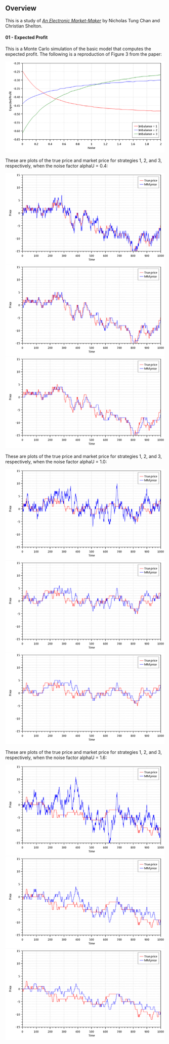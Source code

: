 ## Overview

This is a study of [*An Electronic Market-Maker*](http://dspace.mit.edu/handle/1721.1/7220) by Nicholas Tung Chan and Christian Shelton.

#### 01 - Expected Profit

This is a Monte Carlo simulation of the basic model that computes the expected profit. The following is a reproduction of Figure 3 from the paper:

![ExpectedProfit-Result](images/ExpectedProfit-Result.png)

These are plots of the true price and market price for strategies 1, 2, and 3, respectively, when the noise factor alphaU = 0.4:

![ExpectedProfit-Prices-alphaU-0.4-imbalance-1](images/ExpectedProfit-Prices-alphaU-0.4-imbalance-1.png)
![ExpectedProfit-Prices-alphaU-0.4-imbalance-2](images/ExpectedProfit-Prices-alphaU-0.4-imbalance-2.png)
![ExpectedProfit-Prices-alphaU-0.4-imbalance-3](images/ExpectedProfit-Prices-alphaU-0.4-imbalance-3.png)

These are plots of the true price and market price for strategies 1, 2, and 3, respectively, when the noise factor alphaU = 1.0:

![ExpectedProfit-Prices-alphaU-1.0-imbalance-1](images/ExpectedProfit-Prices-alphaU-1.0-imbalance-1.png)
![ExpectedProfit-Prices-alphaU-1.0-imbalance-2](images/ExpectedProfit-Prices-alphaU-1.0-imbalance-2.png)
![ExpectedProfit-Prices-alphaU-1.0-imbalance-3](images/ExpectedProfit-Prices-alphaU-1.0-imbalance-3.png)

These are plots of the true price and market price for strategies 1, 2, and 3, respectively, when the noise factor alphaU = 1.6:

![ExpectedProfit-Prices-alphaU-1.6-imbalance-1](images/ExpectedProfit-Prices-alphaU-1.6-imbalance-1.png)
![ExpectedProfit-Prices-alphaU-1.6-imbalance-2](images/ExpectedProfit-Prices-alphaU-1.6-imbalance-2.png)
![ExpectedProfit-Prices-alphaU-1.6-imbalance-3](images/ExpectedProfit-Prices-alphaU-1.6-imbalance-3.png)

